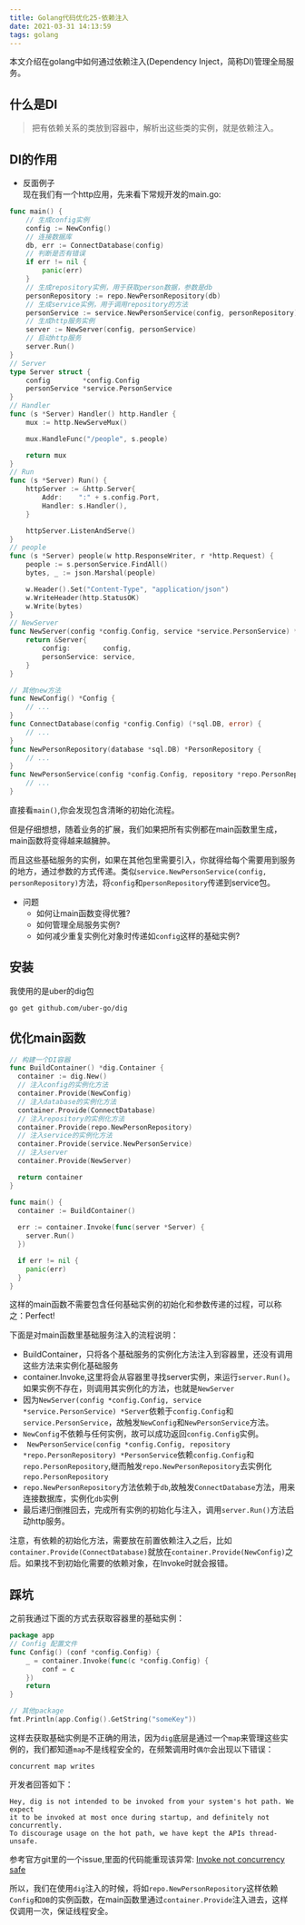 ```yaml
---
title: Golang代码优化25-依赖注入
date: 2021-03-31 14:13:59
tags: golang
---
```

本文介绍在golang中如何通过依赖注入(Dependency Inject，简称DI)管理全局服务。

## 什么是DI
>把有依赖关系的类放到容器中，解析出这些类的实例，就是依赖注入。

## DI的作用
- 反面例子   
现在我们有一个http应用，先来看下常规开发的main.go:
```go
func main() {
	// 生成config实例
	config := NewConfig()
	// 连接数据库
	db, err := ConnectDatabase(config)
	// 判断是否有错误
	if err != nil {
		panic(err)
	}
	// 生成repository实例，用于获取person数据，参数是db
	personRepository := repo.NewPersonRepository(db)
	// 生成service实例，用于调用repository的方法
	personService := service.NewPersonService(config, personRepository)
	// 生成http服务实例
	server := NewServer(config, personService)
	// 启动http服务
	server.Run()
}
// Server
type Server struct {
	config        *config.Config
	personService *service.PersonService
}
// Handler
func (s *Server) Handler() http.Handler {
	mux := http.NewServeMux()

	mux.HandleFunc("/people", s.people)

	return mux
}
// Run
func (s *Server) Run() {
	httpServer := &http.Server{
		Addr:    ":" + s.config.Port,
		Handler: s.Handler(),
	}

	httpServer.ListenAndServe()
}
// people
func (s *Server) people(w http.ResponseWriter, r *http.Request) {
	people := s.personService.FindAll()
	bytes, _ := json.Marshal(people)

	w.Header().Set("Content-Type", "application/json")
	w.WriteHeader(http.StatusOK)
	w.Write(bytes)
}
// NewServer
func NewServer(config *config.Config, service *service.PersonService) *Server {
	return &Server{
		config:        config,
		personService: service,
	}
}

// 其他new方法
func NewConfig() *Config {
    // ...
}
func ConnectDatabase(config *config.Config) (*sql.DB, error) {
    // ... 
}
func NewPersonRepository(database *sql.DB) *PersonRepository {
    // ... 
}
func NewPersonService(config *config.Config, repository *repo.PersonRepository) *PersonService {
    // ...
}
```
直接看`main()`,你会发现包含清晰的初始化流程。   
   
但是仔细想想，随着业务的扩展，我们如果把所有实例都在main函数里生成，main函数将变得越来越臃肿。

而且这些基础服务的实例，如果在其他包里需要引入，你就得给每个需要用到服务的地方，通过参数的方式传递。类似`service.NewPersonService(config, personRepository)`方法，将`config`和`personRepository`传递到service包。

- 问题   
  - 如何让main函数变得优雅?
  - 如何管理全局服务实例?
  - 如何减少重复实例化对象时传递如`config`这样的基础实例?

<!--more-->
## 安装
我使用的是uber的dig包
```
go get github.com/uber-go/dig
```

## 优化main函数
```go
// 构建一个DI容器
func BuildContainer() *dig.Container {
  container := dig.New()
  // 注入config的实例化方法
  container.Provide(NewConfig)
  // 注入database的实例化方法
  container.Provide(ConnectDatabase)
  // 注入repository的实例化方法
  container.Provide(repo.NewPersonRepository)
  // 注入service的实例化方法
  container.Provide(service.NewPersonService)
  // 注入server
  container.Provide(NewServer)

  return container
}

func main() {
  container := BuildContainer()
  
  err := container.Invoke(func(server *Server) {
    server.Run()
  })

  if err != nil {
    panic(err)
  }
}
```
这样的main函数不需要包含任何基础实例的初始化和参数传递的过程，可以称之：Perfect!   

下面是对main函数里基础服务注入的流程说明：
-  BuildContainer，只将各个基础服务的实例化方法注入到容器里，还没有调用这些方法来实例化基础服务
- container.Invoke,这里将会从容器里寻找server实例，来运行`server.Run()`。如果实例不存在，则调用其实例化的方法，也就是`NewServer`
- 因为`NewServer(config *config.Config, service *service.PersonService) *Server`依赖于`config.Config`和`service.PersonService`，故触发`NewConfig`和`NewPersonService`方法。
- `NewConfig`不依赖与任何实例，故可以成功返回`config.Config`实例。
- ` NewPersonService(config *config.Config, repository *repo.PersonRepository) *PersonService`依赖`config.Config`和`repo.PersonRepository`,继而触发`repo.NewPersonRepository`去实例化`repo.PersonRepository`
- `repo.NewPersonRepository`方法依赖于`db`,故触发`ConnectDatabase`方法，用来连接数据库，实例化`db`实例
- 最后递归倒推回去，完成所有实例的初始化与注入，调用`server.Run()`方法启动http服务。



注意，有依赖的初始化方法，需要放在前置依赖注入之后，比如`container.Provide(ConnectDatabase)`就放在`container.Provide(NewConfig)`之后。如果找不到初始化需要的依赖对象，在Invoke时就会报错。


## 踩坑
之前我通过下面的方式去获取容器里的基础实例：
```go
package app
// Config 配置文件
func Config() (conf *config.Config) {
	_ = container.Invoke(func(c *config.Config) {
		conf = c
	})
	return
}

// 其他package
fmt.Println(app.Config().GetString("someKey"))
```
这样去获取基础实例是不正确的用法，因为`dig`底层是通过一个`map`来管理这些实例的，我们都知道`map`不是线程安全的，在频繁调用时`偶尔`会出现以下错误：
```
concurrent map writes
```

开发者回答如下：
```
Hey, dig is not intended to be invoked from your system's hot path. We expect
it to be invoked at most once during startup, and definitely not concurrently.
To discourage usage on the hot path, we have kept the APIs thread-unsafe.
```

参考官方git里的一个issue,里面的代码能重现该异常: [Invoke not concurrency safe](https://github.com/uber-go/dig/issues/241)

所以，我们在使用`dig`注入的时候，将如`repo.NewPersonRepository`这样依赖`Config`和`DB`的实例函数，在main函数里通过`container.Provide`注入进去，这样仅调用一次，保证线程安全。